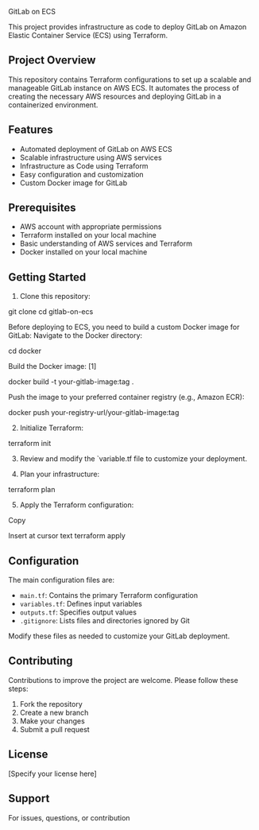  GitLab on ECS

This project provides infrastructure as code to deploy GitLab on Amazon Elastic Container Service (ECS) using Terraform.

## Project Overview

This repository contains Terraform configurations to set up a scalable and manageable GitLab instance on AWS ECS. It automates the process of creating the necessary AWS resources and deploying GitLab in a containerized environment.

## Features

- Automated deployment of GitLab on AWS ECS
- Scalable infrastructure using AWS services
- Infrastructure as Code using Terraform
- Easy configuration and customization
-  Custom Docker image for GitLab

## Prerequisites

- AWS account with appropriate permissions
- Terraform installed on your local machine
- Basic understanding of AWS services and Terraform
- Docker installed on your local machine

## Getting Started

1. Clone this repository:


git clone <repository-url>
cd gitlab-on-ecs

Before deploying to ECS, you need to build a custom Docker image for GitLab:
 Navigate to the Docker directory:



cd docker


Build the Docker image: [1]

docker build -t your-gitlab-image:tag .


Push the image to your preferred container registry (e.g., Amazon ECR):

docker push your-registry-url/your-gitlab-image:tag



2. Initialize Terraform:



terraform init


3. Review and modify the `variable.tf file to customize your deployment.

4. Plan your infrastructure:


terraform plan


5. Apply the Terraform configuration:

Copy

Insert at cursor
text
terraform apply


## Configuration

The main configuration files are:

- `main.tf`: Contains the primary Terraform configuration
- `variables.tf`: Defines input variables
- `outputs.tf`: Specifies output values
- `.gitignore`: Lists files and directories ignored by Git

Modify these files as needed to customize your GitLab deployment.

## Contributing

Contributions to improve the project are welcome. Please follow these steps:

1. Fork the repository
2. Create a new branch
3. Make your changes
4. Submit a pull request

## License

[Specify your license here]

## Support

For issues, questions, or contribution
